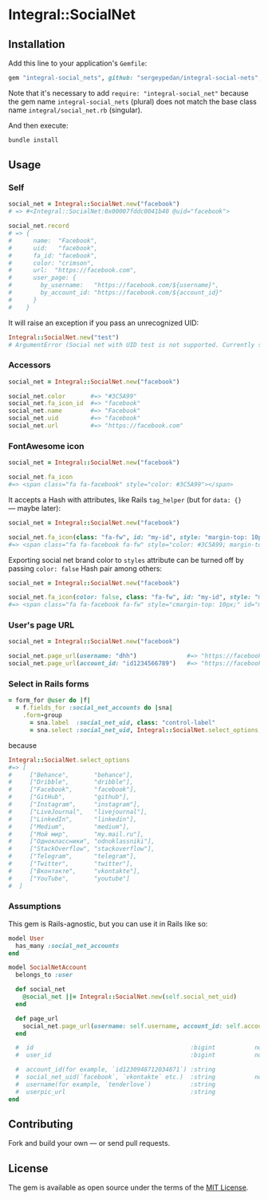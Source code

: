 # Integral::SocialNet

## Installation

Add this line to your application's `Gemfile`:

```ruby
gem "integral-social_nets", github: "sergeypedan/integral-social-nets", require: "integral-social_net"
```

Note that it's necessary to add `require: "integral-social_net"` because the gem name `integral-social_nets` (plural) does not match the base class name `integral/social_net.rb` (singular).

And then execute:

```sh
bundle install
```

## Usage

### Self

```ruby
social_net = Integral::SocialNet.new("facebook")
# => #<Integral::SocialNet:0x00007fddc0041b40 @uid="facebook">

social_net.record
# => {
#      name:  "Facebook",
#      uid:   "facebook",
#      fa_id: "facebook",
#      color: "crimson",
#      url:  "https://facebook.com",
#      user_page: {
#        by_username:   "https://facebook.com/${username}",
#        by_account_id: "https://facebook.com/${account_id}"
#      }
#    }
```

It will raise an exception if you pass an unrecognized UID:

```ruby
Integral::SocialNet.new("test")
# ArgumentError (Social net with UID test is not supported. Currently supported UIDs are: behance, dribble, facebook, github, instagram, livejournal, linkedin, medium, my.mail.ru, odnoklassniki, stackoverflow, telegram, twitter, vkontakte, youtube)
```

### Accessors

```ruby
social_net = Integral::SocialNet.new("facebook")

social_net.color       #=> "#3C5A99"
social_net.fa_icon_id  #=> "facebook"
social_net.name        #=> "Facebook"
social_net.uid         #=> "facebook"
social_net.url         #=> "https://facebook.com"
```

### FontAwesome icon

```ruby
social_net = Integral::SocialNet.new("facebook")

social_net.fa_icon
#=> <span class="fa fa-facebook" style="color: #3C5A99"></span>
```

It accepts a Hash with attributes, like Rails `tag_helper` (but for `data: {}` — maybe later):

```ruby
social_net = Integral::SocialNet.new("facebook")

social_net.fa_icon(class: "fa-fw", id: "my-id", style: "margin-top: 10px")
#=> <span class="fa fa-facebook fa-fw" style="color: #3C5A99; margin-top: 10px;" id="my-id"></span>
```

Exporting social net brand color to `styles` attribute can be turned off by passing `color: false` Hash pair among others:

```ruby
social_net = Integral::SocialNet.new("facebook")

social_net.fa_icon(color: false, class: "fa-fw", id: "my-id", style: "margin-top: 10px")
#=> <span class="fa fa-facebook fa-fw" style="cmargin-top: 10px;" id="my-id"></span>
```

### User's page URL

```ruby
social_net = Integral::SocialNet.new("facebook")

social_net.page_url(username: "dhh")              #=> "https://facebook.com/dhh"
social_net.page_url(account_id: "id1234566789")   #=> "https://facebook.com/account/id1234566789"
```

### Select in Rails forms

```ruby
= form_for @user do |f|
  = f.fields_for :social_net_accounts do |sna|
    .form-group
      = sna.label  :social_net_uid, class: "control-label"
      = sna.select :social_net_uid, Integral::SocialNet.select_options, {}, class: "form-control"
```

because

```ruby
Integral::SocialNet.select_options
#=> [
#     ["Behance",       "behance"],
#     ["Dribble",       "dribble"],
#     ["Facebook",      "facebook"],
#     ["GitHub",        "github"],
#     ["Instagram",     "instagram"],
#     ["LiveJournal",   "livejournal"],
#     ["LinkedIn",      "linkedin"],
#     ["Medium",        "medium"],
#     ["Мой мир",       "my.mail.ru"],
#     ["Одноклассники", "odnoklassniki"],
#     ["StackOverflow", "stackoverflow"],
#     ["Telegram",      "telegram"],
#     ["Twitter",       "twitter"],
#     ["Вконтакте",     "vkontakte"],
#     ["YouTube",       "youtube"]
#  ]
```

### Assumptions

This gem is Rails-agnostic, but you can use it in Rails like so:

```ruby
model User
  has_many :social_net_accounts
end
```

```ruby
model SocialNetAccount
  belongs_to :user

  def social_net
    @social_net ||= Integral::SocialNet.new(self.social_net_uid)
  end

  def page_url
    social_net.page_url(username: self.username, account_id: self.account_number)
  end

  #  id                                            :bigint           not null, primary key
  #  user_id                                       :bigint           not null

  #  account_id(for example, `id1230948712034871`) :string
  #  social_net_uid(`facebook`, `vkontakte` etc.)  :string           not null
  #  username(for example, `tenderlove`)           :string
  #  userpic_url                                   :string
end
```

## Contributing

Fork and build your own — or send pull requests.

## License

The gem is available as open source under the terms of the [MIT License](https://opensource.org/licenses/MIT).
